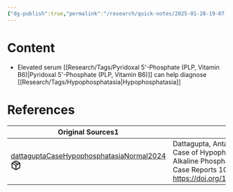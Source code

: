 ```yaml
---
{"dg-publish":true,"permalink":"/research/quick-notes/2025-01-28-19-07-37/","updated":"2025-01-28T19:07:37-05:00"}
---
```


# Content
- Elevated serum [[Research/Tags/Pyridoxal 5'-Phosphate (PLP, Vitamin B6)\|Pyridoxal 5'-Phosphate (PLP, Vitamin B6)]] can help diagnose [[Research/Tags/Hypophosphatasia\|Hypophosphatasia]]
# References
<div><table class="dataview table-view-table"><thead class="table-view-thead"><tr class="table-view-tr-header"><th class="table-view-th"><span>Original Sources</span><span class="dataview small-text">1</span></th><th class="table-view-th"><span>Citations</span></th></tr></thead><tbody class="table-view-tbody"><tr><td><span><a data-tooltip-position="top" aria-label="Research/Evidence Sources/dattaguptaCaseHypophosphatasiaNormal2024.md" data-href="Research/Evidence Sources/dattaguptaCaseHypophosphatasiaNormal2024.md" href="Research/Evidence Sources/dattaguptaCaseHypophosphatasiaNormal2024.md" class="internal-link" target="_blank" rel="noopener nofollow" fileclass-name="Research Links">dattaguptaCaseHypophosphatasiaNormal2024</a><a class="metadata-menu fileclass-icon"><svg xmlns="http://www.w3.org/2000/svg" width="24" height="24" viewBox="0 0 24 24" fill="none" stroke="currentColor" stroke-width="2" stroke-linecap="round" stroke-linejoin="round" class="svg-icon lucide-package"><path d="m7.5 4.27 9 5.15"></path><path d="M21 8a2 2 0 0 0-1-1.73l-7-4a2 2 0 0 0-2 0l-7 4A2 2 0 0 0 3 8v8a2 2 0 0 0 1 1.73l7 4a2 2 0 0 0 2 0l7-4A2 2 0 0 0 21 16Z"></path><path d="m3.3 7 8.7 5 8.7-5"></path><path d="M12 22V12"></path></svg></a></span></td><td><span>Dattagupta, Antara, and Steven Petak. “A Case of Hypophosphatasia With Normal Alkaline Phosphatase Levels.” AACE Clinical Case Reports 10, no. 2 (2024): 38–40. <a rel="noopener nofollow" class="external-link" href="https://doi.org/10.1016/j.aace.2023.11.006" target="_blank">https://doi.org/10.1016/j.aace.2023.11.006</a>.</span></td></tr></tbody></table></div>

